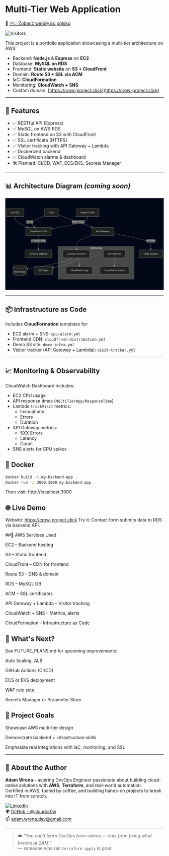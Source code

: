# Multi-Tier Web Application

📄 [🇵🇱 Zobacz wersję po polsku](README_PL.md)

![Visitors](https://visitor-badge.laobi.icu/badge?page_id=cloudcr0w.multi-tier-web-app)

This project is a portfolio application showcasing a multi-tier architecture on AWS:

- Backend: **Node.js** & **Express** on **EC2**
- Database: **MySQL on RDS**
- Frontend: **Static website** on **S3 + CloudFront**
- Domain: **Route 53 + SSL via ACM**
- IaC: **CloudFormation**
- Monitoring: **CloudWatch + SNS**
- Custom domain: [https://crow-project.click](https://crow-project.click)

---

## 🚀 Features

- ✅ RESTful API (Express)
- ✅ MySQL on AWS RDS
- ✅ Static frontend on S3 with CloudFront
- ✅ SSL certificate (HTTPS)
- ✅ Visitor tracking with API Gateway + Lambda
- ✅ Dockerized backend
- ✅ CloudWatch alarms & dashboard
- 🛠️ Planned: CI/CD, WAF, ECS/EKS, Secrets Manager

---

## 📊 Architecture Diagram *(coming soon)*

![Architecture](./diagram-projekt.png)

---

## 📦 Infrastructure as Code

Includes **CloudFormation** templates for:

- EC2 alarm + SNS: `cpu-alarm.yml`
- Frontend CDN: `cloudfront-distribution.yml`
- Demo S3 site: `demo-infra.yml`
- Visitor tracker (API Gateway + Lambda): `visit-tracker.yml`

---

## 📈 Monitoring & Observability

CloudWatch Dashboard includes:

- EC2 CPU usage
- API response times (`MultiTierApp/ResponseTime`)
- Lambda `trackVisit` metrics:
  - Invocations
  - Errors
  - Duration
- API Gateway metrics:
  - 5XX Errors
  - Latency
  - Count
- SNS alerts for CPU spikes
<!-- screenshots from cloudwatch would be available soon  -->
<!-- Defined in [`cloudwatch-dashboard.yml`](infrastructure/cloudformation/cloudwatch-dashboard.yml) -->

<!-- > Example view:
> ![CloudWatch Dashboard Preview](./dashboard-preview.png) -->


## 🐳 Docker

```bash
docker build -t my-backend-app .
docker run -p 3000:3000 my-backend-app
```

Then visit: http://localhost:3000


## 🌐 Live Demo
Website: https://crow-project.click
Try it: Contact form submits data to RDS via backend API.

##🔧 AWS Services Used

EC2 – Backend hosting

S3 – Static frontend

CloudFront – CDN for frontend

Route 53 – DNS & domain

RDS – MySQL DB

ACM – SSL certificates

API Gateway + Lambda – Visitor tracking

CloudWatch + SNS – Metrics, alerts

CloudFormation – Infrastructure as Code

## 📌 What's Next?
See FUTURE_PLANS.md for upcoming improvements:

Auto Scaling, ALB

GitHub Actions (CI/CD)

ECS or EKS deployment

WAF rule sets

Secrets Manager or Parameter Store

## 🧠 Project Goals
Showcase AWS multi-tier design

Demonstrate backend + infrastructure skills

Emphasize real integrations with IaC, monitoring, and SSL

---

## 🍃 About the Author

**Adam Wrona** – aspiring DevOps Engineer passionate about building cloud-native solutions with **AWS**, **Terraform**, and real-world automation.  
Certified in AWS, fueled by coffee, and building hands-on projects to break into IT from scratch.

[![LinkedIn](https://img.shields.io/badge/LinkedIn-Adam%20Wrona-blue?logo=linkedin&style=flat-square)](https://www.linkedin.com/in/adam-wrona-111ba728b/)  
🌍 [GitHub – @cloudcr0w](https://github.com/cloudcr0w)  
📫 adam.wrona.dev@gmail.com

---

> ☁️ *"You can’t learn DevOps from videos — only from fixing what breaks at 2AM."*  
> — someone who ran `terraform apply` in prod
